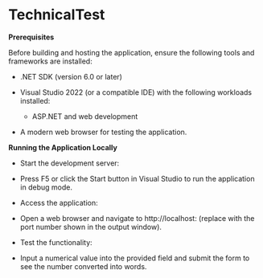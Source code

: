 # TechnicalTest
**Prerequisites**

Before building and hosting the application, ensure the following tools and frameworks are installed:

- .NET SDK (version 6.0 or later)

- Visual Studio 2022 (or a compatible IDE) with the following workloads installed:

  - ASP.NET and web development

- A modern web browser for testing the application.

**Running the Application Locally**

- Start the development server:

- Press F5 or click the Start button in Visual Studio to run the application in debug mode.

- Access the application:

- Open a web browser and navigate to http://localhost:<port> (replace <port> with the port number shown in the output window).

- Test the functionality:

- Input a numerical value into the provided field and submit the form to see the number converted into words.
